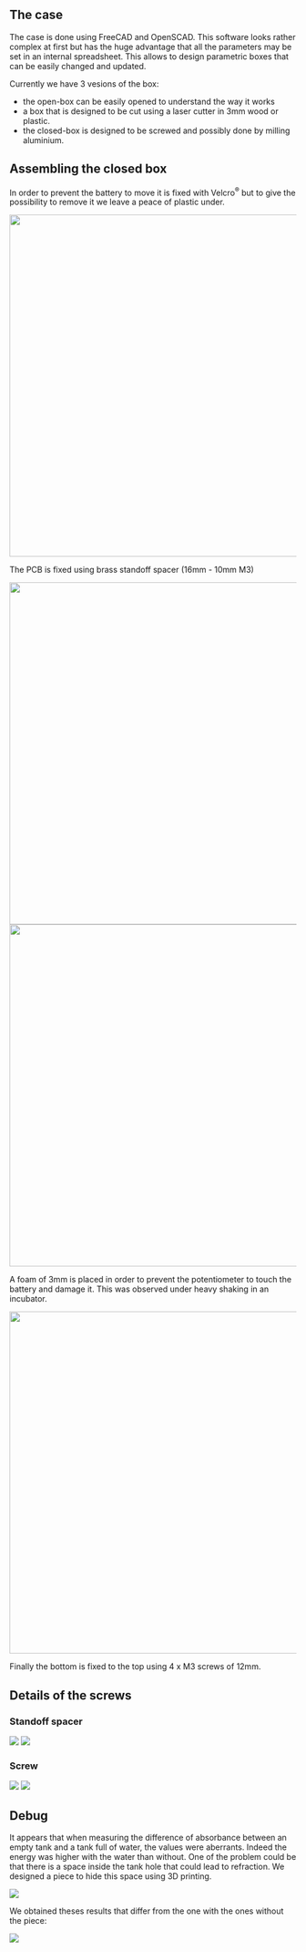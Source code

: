 
## The case

The case is done using FreeCAD and OpenSCAD. This software looks rather complex at first but has the huge advantage that all the parameters may be set in an internal spreadsheet. This allows to design parametric boxes that can be easily changed and updated.

Currently we have 3 vesions of the box:
* the open-box can be easily opened to understand the way it works
* a box that is designed to be cut using a laser cutter in 3mm wood or plastic.
* the closed-box is designed to be screwed and possibly done by milling aluminium.


## Assembling the closed box

In order to prevent the battery to move it is fixed with Velcro<sup>®</sup> but to give the possibility to remove it we leave a peace of plastic under.

<img src='build1.jpg' width='600px' />

The PCB is fixed using brass standoff spacer (16mm - 10mm M3)

<img src='build2.jpg' width='600px' />

<img src='build3.jpg' width='600px' />

A foam of 3mm is placed in order to prevent the potentiometer to touch the battery and damage it. This was observed under heavy shaking in an incubator.

<img src='build4.jpg' width='600px' />

Finally the bottom is fixed to the top using 4 x M3 screws of 12mm.

## Details of the screws

### Standoff spacer

<img src='screw1-1.jpg'>

<img src='screw1-2.jpg'>

### Screw

<img src='screw2-1.jpg'>

<img src='screw2-2.jpg'>

## Debug

It appears that when measuring the difference of absorbance between an empty tank and a tank full of water, the values were aberrants. Indeed the energy was higher with the water than without. One of the problem could be that there is a space inside the tank hole that could lead to refraction. We designed a piece to hide this space using 3D printing. 

<img src='piece_spectro.jpg'>

We obtained theses results that differ from the one with the ones without the piece:

<img src='test_values.jpg'>
